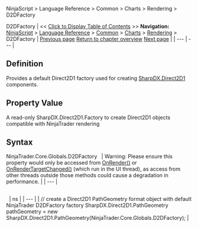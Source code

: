 ﻿
NinjaScript \> Language Reference \> Common \> Charts \> Rendering \> D2DFactory

D2DFactory
| \<\< [Click to Display Table of Contents](d2dfactory.md) \>\> **Navigation:**     [NinjaScript](ninjascript.md) \> [Language Reference](language_reference_wip.md) \> [Common](common.md) \> [Charts](chart.md) \> [Rendering](rendering.md) \> D2DFactory | [Previous page](rendering.md) [Return to chapter overview](rendering.md) [Next page](directwritefactory.md) |
| --- | --- |
## Definition
Provides a default Direct2D1 factory used for creating [SharpDX.Direct2D1](sharpdx_direct2d1.md) components.
 
## Property Value
A read\-only SharpDX.Direct2D1\.Factory to create Direct2D1 objects compatible with NinjaTrader rendering
 
## Syntax
NinjaTrader.Core.Globals.D2DFactory
 
| Warning: Please ensure this property would only be accessed from [OnRender()](onrender.md) or [OnRenderTargetChanged()](onrendertargetchanged.md) (which run in the UI thread), as access from other threads outside those methods could cause a degradation in performance. |
| --- |

## 
 
| ns |
| --- |
| // create a Direct2D1 PathGeometry format object with default NinjaTrader D2DFactory factory SharpDX.Direct2D1\.PathGeometry pathGeometry \= new SharpDX.Direct2D1\.PathGeometry(NinjaTrader.Core.Globals.D2DFactory); |
